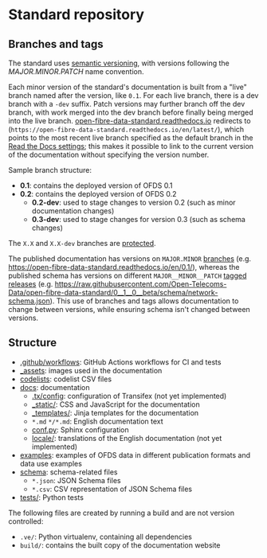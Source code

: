 # Standard repository

## Branches and tags

The standard uses [semantic versioning](https://semver.org/), with versions following the *MAJOR.MINOR.PATCH* name convention.

Each minor version of the standard's documentation is built from a "live" branch named after the version, like `0.1`. For each live branch, there is a dev branch with a `-dev` suffix. Patch versions may further branch off the dev branch, with work merged into the dev branch before finally being merged into the live branch. [open-fibre-data-standard.readthedocs.io](https://open-fibre-data-standard.readthedocs.io) redirects to (`https://open-fibre-data-standard.readthedocs.io/en/latest/`), which points to the most recent live branch specified as the default branch in the [Read the Docs settings](https://readthedocs.org/dashboard/open-fibre-data-standard/advanced/); this makes it possible to link to the current version of the documentation without specifying the version number.

Sample branch structure:

-   **0.1**: contains the deployed version of OFDS 0.1
-   **0.2**: contains the deployed version of OFDS 0.2
    -   **0.2-dev**: used to stage changes to version 0.2 (such as minor documentation changes)
    -   **0.3-dev**: used to stage changes for version 0.3 (such as schema changes)

The `X.X` and `X.X-dev` branches are [protected](https://help.github.com/articles/about-protected-branches/).

The published documentation has versions on `MAJOR.MINOR` [branches](https://github.com/Open-Telecoms-Data/open-fibre-data-standard/branches) (e.g. <https://open-fibre-data-standard.readthedocs.io/en/0.1/>), whereas the published schema has versions on different `MAJOR__MINOR__PATCH` [tagged releases](https://github.com/Open-Telecoms-Data/open-fibre-data-standard/tags) (e.g. <https://raw.githubusercontent.com/Open-Telecoms-Data/open-fibre-data-standard/0__1__0__beta/schema/network-schema.json>). This use of branches and tags allows documentation to change between versions, while ensuring schema isn't changed between versions.

## Structure

- [.github/workflows](https://github.com/Open-Telecoms-Data/open-fibre-data-standard/blob/HEAD/.github/workflows): GitHub Actions workflows for CI and tests
- [_assets](https://github.com/Open-Telecoms-Data/open-fibre-data-standard/blob/HEAD/_assets): images used in the documentation
- [codelists](https://github.com/Open-Telecoms-Data/open-fibre-data-standard/blob/HEAD/codelists): codelist CSV files
- [docs](https://github.com/Open-Telecoms-Data/open-fibre-data-standard/blob/HEAD/docs): documentation
  - [.tx/config](https://github.com/Open-Telecoms-Data/open-fibre-data-standard/blob/0.1-dev/docs/.tx/config): configuration of Transifex (not yet implemented)
  - [\_static/](https://github.com/Open-Telecoms-Data/open-fibre-data-standard/blob/HEAD/docs/_static): CSS and JavaScript for the documentation
  - [\_templates/](https://github.com/Open-Telecoms-Data/open-fibre-data-standard/blob/HEAD/docs/_templates): Jinja templates for the documentation
  - `*.md` `*/*.md`: English documentation text
  - [conf.py](https://github.com/Open-Telecoms-Data/open-fibre-data-standard/blob/0.1-dev/docs/conf.py): Sphinx configuration
  - [locale/](https://github.com/Open-Telecoms-Data/open-fibre-data-standard/blob/HEAD/docs/locale/): translations of the English documentation (not yet implemented)
- [examples](https://github.com/Open-Telecoms-Data/open-fibre-data-standard/blob/HEAD/examples): examples of OFDS data in different publication formats and data use examples
- [schema](https://github.com/Open-Telecoms-Data/open-fibre-data-standard/blob/HEAD/schema): schema-related files
  - `*.json`: JSON Schema files
  - `*.csv`: CSV representation of JSON Schema files
- [tests/](https://github.com/Open-Telecoms-Data/open-fibre-data-standard/blob/HEAD/tests): Python tests

The following files are created by running a build and are not version controlled:

-   `.ve/`: Python virtualenv, containing all dependencies
-   `build/`: contains the built copy of the documentation website

